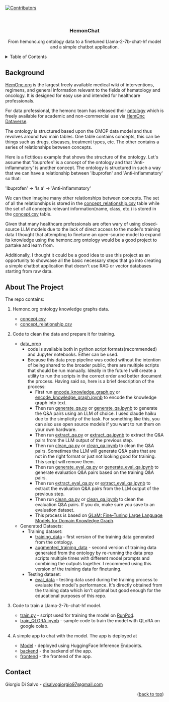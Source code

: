 <a name="readme-top"></a>

<!-- PROJECT SHIELDS -->
<!--
-->
[![Contributors][contributors-shield]][contributors-url]



<!-- PROJECT INFO -->
<br />
<div align="center">
<h3 align="center">HemonChat</h3>

  <p align="center">
    From hemonc.org ontology data to a finetuned Llama-2-7b-chat-hf model and a simple chatbot application.
    <br />
  </p>
</div>



<!-- TABLE OF CONTENTS -->
<details>
  <summary>Table of Contents</summary>
  <ol>
    <li>
      <a href="#background">Background</a>
    </li>
    <li>
      <a href="#about-the-project">About The Project</a>
    </li>
  </ol>
</details>


<!-- Background -->
## Background

[HemOnc.org](https://hemonc.org/wiki/Main_Page) is the largest freely available medical wiki of interventions, regimens, and general information relevant to the fields of hematology and oncology. It is designed for easy use and intended for healthcare professionals.

For data professional, the hemonc team has released their [ontology](https://hemonc.org/wiki/Ontology) which is freely available for academic and non-commercial use via [HemOnc Dataverse](https://dataverse.harvard.edu/dataset.xhtml?persistentId=doi:10.7910/DVN/FPO4HB).

The ontology is structured based upon the OMOP data model and thus revolves around two main tables. One table contains concepts, this can be things such as drugs, diseases, treatment types, etc. The other contains a series of relationships between concepts. 

Here is a fictitious example that shows the structure of the ontology. Let's assume that 'Ibuprofen' is a concept of the ontology and that 'Anti-inflammatory' is another concept. The ontology is structured in such a way that we can have a relationship between 'Ibuprofen' and 'Anti-inflammatory' so that:

'Ibuprofen' -> 'Is a' -> 'Anti-inflammatory'

We can then imagine many other relationships between concepts. The set of all the relationships is stored in the [concept_relationship.csv](data/concept_relationship.csv) table while the set of all concepts relevant information(name, class, etc.) is stored in the [concept.csv](data/concept.csv) table.

Given that many healthcare professionals are often wary of using closed-source LLM models due to the lack of direct access to the model's training data I thought that attempting to finetune an open-source model to expand its knowledge using the hemonc.org ontology would be a good project to partake and learn from. 

Additionally, I thought it could be a good idea to use this project as an opportunity to showcase all the basic necessary steps that go into creating a simple chatbot application that doesn't use RAG or vector databases starting from raw data.

## About The Project
The repo contains:

1) Hemonc.org ontology knowledge graphs data.
   - [concept.csv](data/concept.csv)
   - [concept_relationship.csv](data/concept_relationship.csv)

2) Code to clean the data and prepare it for training.
   - [data_prep](data_prep/)
     - code is available both in python script formats(recommended) and Jupyter notebooks. Either can be used.
     - Because this data prep pipeline was coded without the intention of being shared to the broader public, there are multiple scripts that should be run manually. Ideally in the future I will create a utility to run the scripts in the correct order and better document the process. Having said so, here is a brief description of the process:
        - First run [encode_knowledge_graph.py](data_prep/script/encode_knowledge_graph.py) or [encode_knowledge_graph.ipynb](data_prep/notebook/encode_knowledge_graph.ipynb) to encode the knowledge graph into text.
        - Then run [generate_qa.py](data_prep/script/generate_qa.py) or [generate_qa.ipynb](data_prep/notebook/generate_qa.ipynb) to generate the Q&A pairs using an LLM of choice. I used claude haiku due to the simplicity of the task. For something like this, you can also use open source models if you want to run them on your own hardware.
        - Then run [extract_qa.py](data_prep/script/extract_qa.py) or [extract_qa.ipynb](data_prep/notebook/extract_qa.ipynb) to extract the Q&A pairs from the LLM output of the previous step.
        - Then run [clean_qa.py](data_prep/script/clean_qa.py) or [clean_qa.ipynb](data_prep/notebook/clean_qa.ipynb) to clean the Q&A pairs. Sometimes the LLM will generate Q&A pairs that are not in the right format or just not looking good for training. This script will remove them.
        - Then run [generate_eval_qa.py](data_prep/script/generate_eval_qa.py) or [generate_eval_qa.ipynb](data_prep/notebook/generate_eval_qa.ipynb) to generate evaluation Q&A pairs based on the training Q&A pairs.
        - Then run [extract_eval_qa.py](data_prep/script/extract_eval_qa.py) or [extract_eval_qa.ipynb](data_prep/notebook/extract_eval_qa.ipynb) to extract the evaluation Q&A pairs from the LLM output of the previous step.
        - Then run [clean_qa.py](data_prep/script/clean_qa.py) or [clean_qa.ipynb](data_prep/notebook/clean_qa.ipynb) to clean the evaluation Q&A pairs. If you do, make sure you save to an evaluation dataset.
        - This process is based on [GLaM: Fine-Tuning Large Language Models for Domain Knowledge Graph](https://arxiv.org/pdf/2402.06764).
    - Generated Datasets:
      - Training dataset: 
        - [training_data](data/training_data.pkl) - first version of the training data generated from the ontology.
        - [augmented_training_data](data/augmented/augmented_training_data.pkl) - second version of training data generated from the ontology by re-running the data prep scripts multiple times with different model prompts and combining the outputs together. I recommend using this version of the training data for finetuning.
      - Testing dataset:
        - [eval_data](data/eval_data.pkl) - testing data used during the training process to evaluate the model's performance. It's directly obtained from the training data which isn't optimal but good enough for the educational purposes of this repo.
3) Code to train a Llama-2-7b-chat-hf model.
   - [train.py](train/train.py) - script used for training the model on [RunPod](https://docs.runpod.io/).
   - [train_QLORA.ipynb](train/train_QLORA.ipynb) - sample code to train the model with QLoRA on google colab.
4) A simple app to chat with the model. The app is deployed at <insert link here>
   - [Model](https://huggingface.co/GiorgioDiSalvo/Llama-2-7b-hemonchat-v1) - deployed using HuggingFace Inference Endpoints.
   - [backend](app/backend/) - the backend of the app.
   - [frontend](app/frontend/) - the frontend of the app.

<!-- CONTACT -->
## Contact

Giorgio Di Salvo - disalvogiorgio97@gmail.com

<p align="right">(<a href="#readme-top">back to top</a>)</p>





<!-- MARKDOWN LINKS & IMAGES -->
<!-- https://www.markdownguide.org/basic-syntax/#reference-style-links -->
[contributors-shield]: https://img.shields.io/github/contributors/PerifanosPrometheus/HemOncOntologyMadeEasy.svg?style=for-the-badge
[contributors-url]: https://github.com/PerifanosPrometheus
